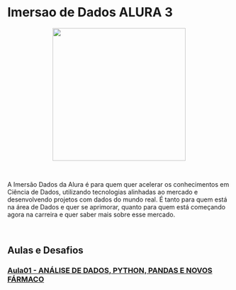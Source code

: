 # Imersao de Dados ALURA 3

<p align="center">
<img src="https://camo.githubusercontent.com/1c41257b2a5d69c6ff859393ab19fb2061d3e76798128083772ecce35c30978e/68747470733a2f2f7777772e616c7572612e636f6d2e62722f6173736574732f696d672f696d6572736f65732f696d657273616f2d6461646f732f6c6f676f2d6d657273616f2e313631363530313139372e737667" height=300 width=300>
</p>

<br>

A Imersão Dados da Alura é para quem quer acelerar os conhecimentos em Ciência de Dados, utilizando tecnologias alinhadas ao mercado e desenvolvendo projetos com dados do mundo real. É tanto para quem está na área de Dados e quer se aprimorar, quanto para quem está começando agora na carreira e quer saber mais sobre esse mercado.

<br>

## Aulas e Desafios
### [Aula01 - ANÁLISE DE DADOS, PYTHON, PANDAS E NOVOS FÁRMACO](https://github.com/LucasDatilioCarderelli/ImersaoDados3/blob/main/Aula_01.ipynb)
